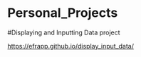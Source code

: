 # Personal_Projects

#Displaying and Inputting Data project

https://efrapp.github.io/display_input_data/
